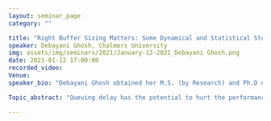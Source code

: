 ```yaml
---
layout: seminar_page
category: ""

title: "Right Buffer Sizing Matters: Some Dynamical and Statistical Studies on Compound TCP"
speaker: Debayani Ghosh, Chalmers University
img: assets/img/seminars/2021/January-12-2021_Debayani Ghosh.png
date: 2021-01-12 17:00:00 
recorded_video: 
Venue: 
speaker_bio: "Debayani Ghosh obtained her M.S. (by Research) and Ph.D under the dual degree programme from the Department of Electrical Engineering at the Indian Institute of Technology Madras, Chennai, India in 2019. Further, she obtained her B. Tech. in Electronics and Communication Engineering from Cochin University of Science and Technology, Cochin, India in 2012. Currently, she is a post doctoral researcher at Chalmers University of Technology, Sweden. Her research interests lie in the broad area of Networked Control of Large-Scale Systems."

Topic_abstract: "Queuing delay has the potential to hurt the performance of many network applications, especially delay sensitive applications like Voice over IP (VoIP), live video streaming, and online gaming. Unfortunately, queuing delay appears to be on the rise in today’s Internet. This is caused primarily due to persistently full large router buffers, which is commonly known as bufferbloat.This provides the motivation for our work, where we aim to understand the consequences of reducing router buffer sizes on system performance. Our study focuses on Compound TCP, in the regime of small Drop-Tail buffers, where the bandwidth-delay product is large. As TCP’s congestion control mechanism constitutes a closed loop feedback system, we adopt a dynamical systems approach to understand the system dynamics. This constitutes a study of stability (using control-theoretic techniques) and nonlinear dynamics (using Hopf bifurcation analysis). In addition, we pay particular attention to the statistical properties of the queue. In our work, we systematically study three topologies.  We start with a single bottleneck scenario and then proceed towards more complex topologies with two and then three bottleneck routers. Our study reveals the importance of buffer thresholds for ensuring stability. In all cases considered, smaller buffer thresholds tend to favour stability. We also emphasise that larger buffers induce limit cycles in the system dynamics. From a practical perspective, queues with limit cycles would result in a loss of link utilisation, the losses would be bursty, and cause synchronisation among the TCP flows. These insights remain consistent across all topologies, and the traffic scenarios, considered. Hence, our study provides a strong case for why router buffers should be small in terms of reduced latency and stability. Further, such small buffers yield fairly good system performance, in terms of throughput and flow completion times. We also look at the performance of Compound TCP in conjunction with Active Queue Management (AQM) strategies and arrive at the conclusion that even with AQM strategies, the queue size dynamics still shows the emergence of limit cycles and a small threshold-based policy works better. In another thread, we are also looking at conditions under which the TCP flows synchronise, inspired by time-delayed coupled oscillators."

---
```


